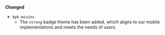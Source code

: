 **Changed**

- `bpk-mixins`
    - The `strong` badge theme has been added, which aligns to our mobile implementations and meets the needs of users.